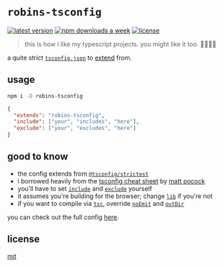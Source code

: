 # `robins-tsconfig`

[![latest version](https://img.shields.io/npm/v/robins-tsconfig)](https://www.npmjs.com/package/robins-tsconfig)
[![npm downloads a week](https://img.shields.io/npm/dw/robins-tsconfig)](https://www.npmjs.com/package/robins-tsconfig)
[![license](https://img.shields.io/npm/l/robins-tsconfig)](https://www.npmjs.com/package/robins-tsconfig)

> this is how i like my typescript projects. you might like it too. 🫱🏼‍🫲🏽

a quite strict [`tsconfig.json`](https://www.typescriptlang.org/tsconfig) to [extend](https://www.typescriptlang.org/tsconfig/#extends) from.

## usage

```sh
npm i -D robins-tsconfig
```

```json
{
  "extends": "robins-tsconfig",
  "include": ["your", "includes", "here"],
  "exclude": ["your", "excludes", "here"]
}
```

## good to know

- the config extends from [`@tsconfig/strictest`](https://www.npmjs.com/package/@tsconfig/strictest)
- i borrowed heavily from the [tsconfig cheat sheet](https://www.totaltypescript.com/tsconfig-cheat-sheet) by [matt pocock](https://github.com/mattpocock)
- you'll have to set [`include`](https://www.typescriptlang.org/tsconfig/#include) and [`exclude`](https://www.typescriptlang.org/tsconfig/#exclude) yourself
- it assumes you're building for the browser; change [`lib`](https://www.typescriptlang.org/tsconfig/#lib) if you're not
- if you want to compile via [`tsc`](https://www.typescriptlang.org/docs/handbook/compiler-options.html), override [`noEmit`](https://www.typescriptlang.org/tsconfig/#noEmit) and [`outDir`](https://www.typescriptlang.org/tsconfig/#outDir)

you can check out the full config [here](./tsconfig.json).

## license

[mit](./license.txt)
